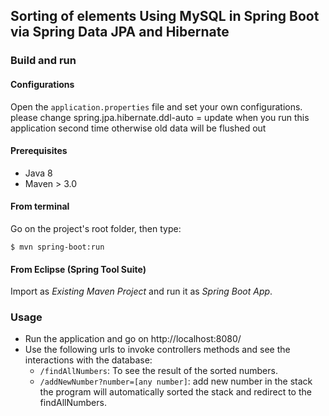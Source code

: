 ## Sorting of elements Using MySQL in Spring Boot via Spring Data JPA and Hibernate


### Build and run

#### Configurations

Open the `application.properties` file and set your own configurations. please change spring.jpa.hibernate.ddl-auto = update when you run this application second time otherwise old data will be flushed out

#### Prerequisites

- Java 8
- Maven > 3.0

#### From terminal

Go on the project's root folder, then type:

    $ mvn spring-boot:run

#### From Eclipse (Spring Tool Suite)

Import as *Existing Maven Project* and run it as *Spring Boot App*.


### Usage

- Run the application and go on http://localhost:8080/
- Use the following urls to invoke controllers methods and see the interactions
  with the database:
    * `/findAllNumbers`: To see the result of the sorted numbers.
    * `/addNewNumber?number=[any number]`: add new number in the stack the program will automatically sorted the stack and redirect to the findAllNumbers.    